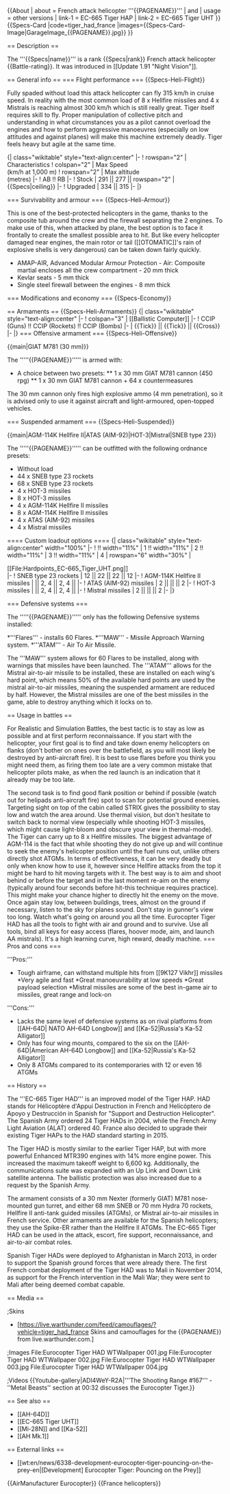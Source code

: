 {{About
| about = French attack helicopter '''{{PAGENAME}}'''
| and
| usage = other versions
| link-1 = EC-665 Tiger HAP
| link-2 = EC-665 Tiger UHT
}}
{{Specs-Card
|code=tiger_had_france
|images={{Specs-Card-Image|GarageImage_{{PAGENAME}}.jpg}}
}}

== Description ==
<!-- ''In the description, the first part should be about the history of and the creation and combat usage of the helicopter, as well as its key features. In the second part, tell the reader about the helicopter in the game. Insert a screenshot of the vehicle, so that if the novice player does not remember the vehicle by name, he will immediately understand what kind of vehicle the article is talking about.'' -->
The '''{{Specs|name}}''' is a rank {{Specs|rank}} French attack helicopter {{Battle-rating}}. It was introduced in [[Update 1.91 "Night Vision"]].

== General info ==
=== Flight performance ===
{{Specs-Heli-Flight}}
<!-- ''Describe how the helicopter behaves in the air. Speed, manoeuvrability, acceleration and allowable loads - these are the most important characteristics of the vehicle.'' -->

Fully spaded without load this attack helicopter can fly 315 km/h in cruise speed. In reality with the most common load of 8 x Hellfire missiles and 4 x Mistrals is reaching almost 300 km/h which is still really great. Tiger itself requires skill to fly. Proper manipulation of collective pitch and understanding in what circumstances you as a pilot cannot overload the engines and how to perform aggressive manoeuvres (especially on low attitudes and against planes) will make this machine extremely deadly. Tiger feels heavy but agile at the same time.

{| class="wikitable" style="text-align:center"
|-
! rowspan="2" | Characteristics
! colspan="2" | Max Speed<br>(km/h at 1,000 m)
! rowspan="2" | Max altitude<br>(metres)
|-
! AB !! RB
|-
! Stock
| 291 || 277 || rowspan="2" | {{Specs|ceiling}}
|-
! Upgraded
| 334 || 315
|-
|}

=== Survivability and armour ===
{{Specs-Heli-Armour}}
<!-- ''Examine the survivability of the helicopter. Note how vulnerable the structure is and how secure the pilot is, whether the fuel tanks are armoured, etc. Describe the armour, if there is any, and also mention the vulnerability of other critical systems.'' -->
This is one of the best-protected helicopters in the game, thanks to the composite tub around the crew and the firewall separating the 2 engines. To make use of this, when attacked by plane, the best option is to face it frontally to create the smallest possible area to hit. But like every helicopter damaged near engines, the main rotor or tail ([[OTOMATIC]]'s rain of explosive shells is very dangerous) can be taken down fairly quickly.

* AMAP-AIR, Advanced Modular Armour Protection - Air: Composite martial encloses all the crew compartment - 20 mm thick
* Kevlar seats - 5 mm thick
* Single steel firewall between the engines - 8 mm thick

=== Modifications and economy ===
{{Specs-Economy}}

== Armaments ==
{{Specs-Heli-Armaments}}
{| class="wikitable" style="text-align:center"
|-
! colspan="3" | [[Ballistic Computer]]
|-
! CCIP (Guns) !! CCIP (Rockets) !! CCIP (Bombs)
|-
| {{Tick}} || {{Tick}} || {{Cross}}
|-
|}
=== Offensive armament ===
{{Specs-Heli-Offensive}}
<!-- ''Describe the offensive armament of the helicopter, if any. Describe how effective the cannons and machine guns are in battle, also what ammunition belts or drums are better to use. If there is no offensive weaponry, delete this subsection.'' -->
{{main|GIAT M781 (30 mm)}}

The '''''{{PAGENAME}}''''' is armed with:

* A choice between two presets:
** 1 x 30 mm GIAT M781 cannon (450 rpg)
** 1 x 30 mm GIAT M781 cannon + 64 x countermeasures

The 30 mm cannon only fires high explosive ammo (4 mm penetration), so it is advised only to use it against aircraft and light-armoured, open-topped vehicles.

=== Suspended armament ===
{{Specs-Heli-Suspended}}
<!-- ''Describe the helicopter's suspended armament: additional cannons under the winglets, any bombs, and rockets. Since any helicopter is essentially only a platform for suspended weaponry, this section is significant and deserves your special attention. If there is no suspended weaponry remove this subsection.'' -->
{{main|AGM-114K Hellfire II|ATAS (AIM-92)|HOT-3|Mistral|SNEB type 23}}

The '''''{{PAGENAME}}''''' can be outfitted with the following ordnance presets:

* Without load
* 44 x SNEB type 23 rockets
* 68 x SNEB type 23 rockets
* 4 x HOT-3 missiles
* 8 x HOT-3 missiles
* 4 x AGM-114K Hellfire II missiles
* 8 x AGM-114K Hellfire II missiles
* 4 x ATAS (AIM-92) missiles
* 4 x Mistral missiles

==== Custom loadout options ====
{| class="wikitable" style="text-align:center" width="100%"
|-
! !! width="11%" | 1 !! width="11%" | 2 !! width="11%" | 3 !! width="11%" | 4
| rowspan="6" width="30%" | <div class="ttx-image">[[File:Hardpoints_EC-665_Tiger_UHT.png]]</div>
|-
! SNEB type 23 rockets
| 12 || 22 || 22 || 12
|-
! AGM-114K Hellfire II missiles
| || 2, 4 || 2, 4 ||
|-
! ATAS (AIM-92) missiles
| 2 || || || 2
|-
! HOT-3 missiles
| || 2, 4 || 2, 4 ||
|-
! Mistral missiles
| 2 || || || 2
|-
|}

=== Defensive systems ===
<!--''Defensive armament with turret machine guns or cannons, crewed by gunners. Examine the number of gunners and what belts or drums are better to use. If defensive weaponry is not available, remove this subsection.''-->
The '''''{{PAGENAME}}''''' only has the following Defensive systems installed:

*'''Flares''' - installs 60 Flares.
*'''MAW''' - Missile Approach Warning system.
*'''ATAM''' - Air To Air Missile.

The '''MAW''' system allows for 60 Flares to be installed, along with warnings that missiles have been launched.
The '''ATAM''' allows for the Mistral air-to-air missile to be installed, these are installed on each wing's hard point, which means 50% of the available hard points are used by the mistral air-to-air missiles, meaning the suspended armament are reduced by half. However, the Mistral missiles are one of the best missiles in the game, able to destroy anything which it locks on to.

== Usage in battles ==
<!-- ''Describe the tactics of playing in a helicopter, the features of using the helicopter in a team and advice on tactics. Refrain from creating a "guide" - do not impose a single point of view, but instead, give the reader food for thought. Examine the most dangerous enemies and give recommendations on fighting them. If necessary, note the specifics of the game in different modes (AB, RB, SB).'' -->

For Realistic and Simulation Battles, the best tactic is to stay as low as possible and at first perform reconnaissance. If you start with the helicopter, your first goal is to find and take down enemy helicopters on flanks (don't bother on ones over the battlefield, as you will most likely be destroyed by anti-aircraft fire). It is best to use flares before you think you might need them, as firing them too late are a very common mistake that helicopter pilots make, as when the red launch is an indication that it already may be too late.

The second task is to find good flank position or behind if possible (watch out for helipads anti-aircraft fire) spot to scan for potential ground enemies. Targeting sight on top of the cabin called STRIX gives the possibility to stay low and watch the area around. Use thermal vision, but don't hesitate to switch back to normal view (especially while shooting HOT-3 missiles, which might cause light-bloom and obscure your view in thermal-mode). The Tiger can carry up to 8 x Hellfire missiles. The biggest advantage of AGM-114 is the fact that while shooting they do not give up and will continue to seek the enemy's helicopter position until the fuel runs out, unlike others directly shot ATGMs. In terms of effectiveness, it can be very deadly but only when know how to use it, however since Hellfire attacks from the top it might be hard to hit moving targets with it. The best way is to aim and shoot behind or before the target and in the last moment re-aim on the enemy (typically around four seconds before hit-this technique requires practice). This might make your chance higher to directly hit the enemy on the move. Once again stay low, between buildings, trees, almost on the ground if necessary, listen to the sky for planes sound. Don't stay in gunner's view too long. Watch what's going on around you all the time. Eurocopter Tiger HAD has all the tools to fight with air and ground and to survive. Use all tools, bind all keys for easy access (flares, hoover mode, aim, and launch AA mistrals). It's a high learning curve, high reward, deadly machine.
=== Pros and cons ===
<!-- ''Summarise and briefly evaluate the vehicle in terms of its characteristics and combat effectiveness. Mark its pros and cons in the bulleted list. Try not to use more than 6 points for each of the characteristics. Avoid using categorical definitions such as "bad", "good" and the like - use substitutions with softer forms such as "inadequate" and "effective".'' -->

'''Pros:'''

* Tough airframe, can withstand multiple hits from [[9K127 Vikhr]] missiles
*Very agile and fast
*Great manoeuvrability at low speeds
*Great payload selection
*Mistral missiles are some of the best in-game air to missiles, great range and lock-on

'''Cons:'''

* Lacks the same level of defensive systems as on rival platforms from [[AH-64D| NATO AH-64D Longbow]] and [[Ka-52|Russia's Ka-52 Alligator]]
* Only has four wing mounts, compared to the six on the [[AH-64D|American AH-64D Longbow]] and [[Ka-52|Russia's Ka-52 Alligator]]
* Only 8 ATGMs compared to its contemporaries with 12 or even 16 ATGMs

== History ==
<!-- ''Describe the history of the creation and combat usage of the helicopter in more detail than in the introduction. If the historical reference turns out to be too long, take it to a separate article, taking a link to the article about the vehicle and adding a block "/History" (example: <nowiki>https://wiki.warthunder.com/(Vehicle-name)/History</nowiki>) and add a link to it here using the <code>main</code> template. Be sure to reference text and sources by using <code><nowiki><ref></ref></nowiki></code>, as well as adding them at the end of the article with <code><nowiki><references /></nowiki></code>. This section may also include the vehicle's dev blog entry (if applicable) and the in-game encyclopedia description (under <code><nowiki>=== In-game description ===</nowiki></code>, also if applicable).'' -->

The '''EC-665 Tiger HAD''' is an improved model of the Tiger HAP. HAD stands for Hélicoptère d'Appui Destruction in French and Helicóptero de Apoyo y Destrucción in Spanish for "Support and Destruction Helicopter". The Spanish Army ordered 24 Tiger HADs in 2004, while the French Army Light Aviation (ALAT) ordered 40. France also decided to upgrade their existing Tiger HAPs to the HAD standard starting in 2015.

The Tiger HAD is mostly similar to the earlier Tiger HAP, but with more powerful Enhanced MTR390 engines with 14% more engine power. This increased the maximum takeoff weight to 6,600 kg. Additionally, the communications suite was expanded with an Up Link and Down Link satellite antenna. The ballistic protection was also increased due to a request by the Spanish Army.

The armament consists of a 30 mm Nexter (formerly GIAT) M781 nose-mounted gun turret, and either 68 mm SNEB or 70 mm Hydra 70 rockets, Hellfire II anti-tank guided missiles (ATGMs), or Mistral air-to-air missiles in French service. Other armaments are available for the Spanish helicopters; they use the Spike-ER rather than the Hellfire II ATGMs. The EC-665 Tiger HAD can be used in the attack, escort, fire support, reconnaissance, and air-to-air combat roles.

Spanish Tiger HADs were deployed to Afghanistan in March 2013, in order to support the Spanish ground forces that were already there. The first French combat deployment of the Tiger HAD was to Mali in November 2014, as support for the French intervention in the Mali War; they were sent to Mali after being deemed combat capable.

== Media ==
<!-- ''Excellent additions to the article would be video guides, screenshots from the game, and photos.'' -->

;Skins

* [https://live.warthunder.com/feed/camouflages/?vehicle=tiger_had_france Skins and camouflages for the {{PAGENAME}} from live.warthunder.com.]

;Images
<gallery mode="packed" heights="150">
File:Eurocopter Tiger HAD WTWallpaper 001.jpg
File:Eurocopter Tiger HAD WTWallpaper 002.jpg
File:Eurocopter Tiger HAD WTWallpaper 003.jpg
File:Eurocopter Tiger HAD WTWallpaper 004.jpg
</gallery>

;Videos
{{Youtube-gallery|ADl4WeY-R2A|'''The Shooting Range #167''' - ''Metal Beasts'' section at 00:32 discusses the Eurocopter Tiger.}}

== See also ==
<!-- ''Links to the articles on the War Thunder Wiki that you think will be useful for the reader, for example:''
* ''reference to the series of the helicopter;''
* ''links to approximate analogues of other nations and research trees.'' -->

* [[AH-64D]]
* [[EC-665 Tiger UHT]]
* [[Mi-28N]] and [[Ka-52]]
* [[AH Mk.1]]

== External links ==
<!-- ''Paste links to sources and external resources, such as:''
* ''topic on the official game forum;''
* ''other literature.'' -->

* [[wt:en/news/6338-development-eurocopter-tiger-pouncing-on-the-prey-en|[Development] Eurocopter Tiger: Pouncing on the Prey]]

{{AirManufacturer Eurocopter}}
{{France helicopters}}